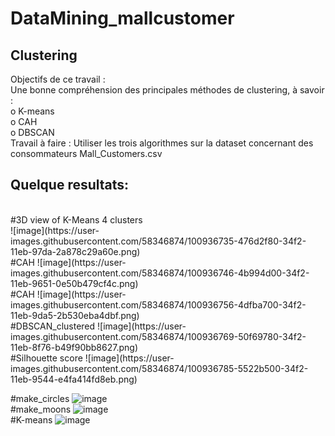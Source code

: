 <h1> DataMining_mallcustomer</h1>
<h2>Clustering</h2>

Objectifs de ce travail :</br>
Une bonne compréhension des principales méthodes de clustering, à savoir :</br>
o K-means</br>
o CAH</br>
o DBSCAN</br>
Travail à faire : Utiliser les trois algorithmes sur la dataset concernant des consommateurs
Mall_Customers.csv</br>

<h2>Quelque resultats:</h2></br>
#3D view of K-Means 4 clusters</br>
![image](https://user-images.githubusercontent.com/58346874/100936735-476d2f80-34f2-11eb-97da-2a878c29a60e.png)</br>
#CAH
![image](https://user-images.githubusercontent.com/58346874/100936746-4b994d00-34f2-11eb-9651-0e50b479cf4c.png)</br>
#CAH
![image](https://user-images.githubusercontent.com/58346874/100936756-4dfba700-34f2-11eb-9da5-2b530eba4dbf.png)</br>
#DBSCAN_clustered
![image](https://user-images.githubusercontent.com/58346874/100936769-50f69780-34f2-11eb-8f76-b49f90bb8627.png)</br>
#Silhouette score
![image](https://user-images.githubusercontent.com/58346874/100936785-5522b500-34f2-11eb-9544-e4fa414fd8eb.png)</br>

#make_circles
![image](https://user-images.githubusercontent.com/58346874/100936831-6370d100-34f2-11eb-93b2-0f490df04554.png)</br>
#make_moons
![image](https://user-images.githubusercontent.com/58346874/100936842-68358500-34f2-11eb-9e4b-3667f7c62c2b.png)</br>
#K-means
![image](https://user-images.githubusercontent.com/58346874/100936850-6b307580-34f2-11eb-9655-cde79f2d07ac.png)
